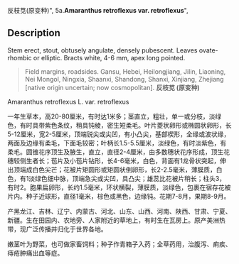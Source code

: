 反枝苋(原变种)",
5a.**Amaranthus retroflexus var. retroflexus**",

## Description
Stem erect, stout, obtusely angulate, densely pubescent. Leaves ovate-rhombic or elliptic. Bracts white, 4-6 mm, apex long pointed.

> Field margins, roadsides. Gansu, Hebei, Heilongjiang, Jilin, Liaoning, Nei Mongol, Ningxia, Shaanxi, Shandong, Shanxi, Xinjiang, Zhejiang [native origin uncertain; now cosmopolitan].
**反枝苋 (原变种)**

Amaranthus retroflexus L. var. retroflexus

一年生草本，高20-80厘米，有时达1米多；茎直立，粗壮，单一或分枝，淡绿色，有时具带紫色条纹，稍具钝棱，密生短柔毛。叶片菱状卵形或椭圆状卵形，长5-12厘米，宽2-5厘米，顶端锐尖或尖凹，有小凸尖，基部楔形，全缘或波状缘，两面及边缘有柔毛，下面毛较密；叶柄长1.5-5.5厘米，淡绿色，有时淡紫色，有柔毛。圆锥花序顶生及腋生，直立，直径2-4厘米，由多数穗状花序形成，顶生花穗较侧生者长；苞片及小苞片钻形，长4-6毫米，白色，背面有1龙骨状突起，伸出顶端成白色尖芒；花被片矩圆形或矩圆状倒卵形，长2-2.5毫米，薄膜质，白色，有1淡绿色细中脉，顶端急尖或尖凹，具凸尖；雄蕊比花被片稍长；柱头3，有时2。胞果扁卵形，长约1.5毫米，环状横裂，薄膜质，淡绿色，包裹在宿存花被片内。种子近球形，直径1毫米，棕色或黑色，边缘钝。花期7-8月，果期8-9月。

产黑龙江、吉林、辽宁、内蒙古、河北、山东、山西、河南、陕西、甘肃、宁夏、新疆。生在田园内、农地旁、人家附近的草地上，有时生在瓦房上。原产美洲热带，现广泛传播并归化于世界各地。

嫩茎叶为野菜，也可做家畜饲料；种子作青箱子入药；全草药用，治腹泻、痢疾、痔疮肿痛出血等症。
